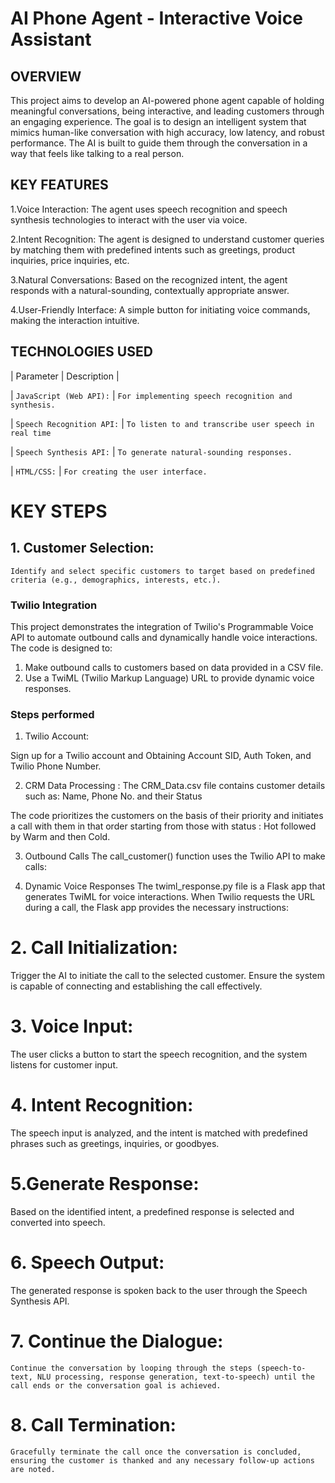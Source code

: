 
# AI Phone Agent - Interactive Voice Assistant

## OVERVIEW
This project aims to develop an AI-powered phone agent capable of holding meaningful conversations, being interactive, and leading customers through an engaging experience. The goal is to design an intelligent system that mimics human-like conversation with high accuracy, low latency, and robust performance. The AI is built to guide them through the conversation in a way that feels like talking to a real person.


## KEY FEATURES

1.Voice Interaction: The agent uses speech recognition and speech synthesis technologies to interact with the user via voice.

2.Intent Recognition: The agent is designed to understand customer queries by matching them with predefined intents such as greetings, product inquiries, price inquiries, etc.

3.Natural Conversations: Based on the recognized intent, the agent responds with a natural-sounding, contextually appropriate answer.

4.User-Friendly Interface: A simple button for initiating voice commands, making the interaction intuitive.


## TECHNOLOGIES USED

| Parameter | Description |

| `JavaScript (Web API):` | `For implementing speech recognition and synthesis.`

| `Speech Recognition API:` | `To listen to and transcribe user speech in real time`

| `Speech Synthesis API:` | `To generate natural-sounding responses.`

| `HTML/CSS:` | `For creating the user interface.`



# KEY STEPS

##  1. Customer Selection:

    Identify and select specific customers to target based on predefined criteria (e.g., demographics, interests, etc.).
   
### Twilio Integration

This project demonstrates the integration of Twilio's Programmable Voice API to automate outbound calls and dynamically handle voice interactions. The code is designed to:
1.    Make outbound calls to customers based on data provided in a CSV file.
2. Use a TwiML (Twilio Markup Language) URL to provide dynamic voice responses.


### Steps performed

1. Twilio Account:

 Sign up for a Twilio account and Obtaining Account SID, Auth Token, and Twilio Phone Number.

2. CRM Data Processing :
 The CRM_Data.csv file contains customer details such as: Name, Phone No. and their Status

 The code prioritizes the customers on the basis of their priority and initiates a call with them in that order starting from those with status : Hot followed by Warm and then Cold.

3. Outbound Calls
The call_customer() function uses the Twilio API to make calls:

4. Dynamic Voice Responses
The twiml_response.py file is a Flask app that generates TwiML for voice interactions. When Twilio requests the URL during a call, the Flask app provides the necessary instructions:


# 2. Call Initialization:

Trigger the AI to initiate the call to the selected customer.
Ensure the system is capable of connecting and establishing the call effectively.

# 3. Voice Input: 
    
The user clicks a button to start the speech recognition, and the system listens for customer input.

# 4. Intent Recognition: 

The speech input is analyzed, and the intent is matched with predefined phrases such as greetings, inquiries, or goodbyes.

# 5.Generate Response: 
Based on the identified intent, a predefined response is selected and converted into speech.

# 6. Speech Output: 
    
The generated response is spoken back to the user through the Speech Synthesis API.

# 7. Continue the Dialogue:

    Continue the conversation by looping through the steps (speech-to-text, NLU processing, response generation, text-to-speech) until the call ends or the conversation goal is achieved.

# 8. Call Termination:

    Gracefully terminate the call once the conversation is concluded, ensuring the customer is thanked and any necessary follow-up actions are noted.







